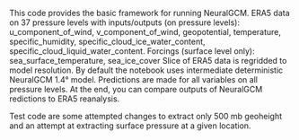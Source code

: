 This code provides the basic framework for running NeuralGCM.
ERA5 data on 37 pressure levels with inputs/outputs (on pressure levels): u_component_of_wind, v_component_of_wind, geopotential, temperature, specific_humidity, specific_cloud_ice_water_content, specific_cloud_liquid_water_content.
Forcings (surface level only): sea_surface_temperature, sea_ice_cover
Slice of ERA5 data is regridded to model resolution.
By default the notebook uses intermediate deterministic NeuralGCM 1.4° model. 
Predictions are made for all variables on all pressure levels. 
At the end, you can compare outputs of NeuralGCM redictions to ERA5 reanalysis. 

Test code are some attempted changes to extract only 500 mb geoheight and an attempt at extracting surface pressure at a given location. 
